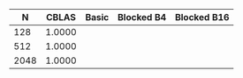 | N | CBLAS | Basic | Blocked B4 | Blocked B16 |
|---|---|---|---|---|
| 128 | 1.0000 |  |  |  |
| 512 | 1.0000 |  |  |  |
| 2048 | 1.0000 |  |  |  |
